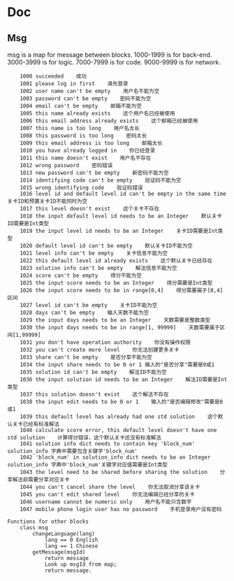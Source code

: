 # Doc

## Msg

msg is a map for message between blocks.
1000-1999 is for back-end.
3000-3999 is for logic.
7000-7999 is for code.
9000-9999 is for network.

        1000 succeeded    成功
        1001 please log in first    请先登录
        1002 user name can't be empty    用户名不能为空
        1003 password can't be empty    密码不能为空
        1004 email can't be empty    邮箱不能为空
        1005 this name already exists    这个用户名已经被使用
        1006 this email address already exists    这个邮箱已经被使用
        1007 this name is too long    用户名太长
        1008 this password is too long    密码太长
        1009 this email address is too long    邮箱太长
        1010 you have already logged in    你已经登录
        1011 this name doesn't exist    用户名不存在
        1012 wrong password    密码错误
        1013 new password can't be empty    新密码不能为空
        1014 identifying code can't be empty    验证码不能为空
        1015 wrong identifying code    验证码错误
        1016 level id and default level id can't be empty in the same time    关卡ID和预置关卡ID不能同时为空
        1017 this level doesn't exist    这个关卡不存在
        1018 the input default level id needs to be an Integer    默认关卡ID需要是Int类型
        1019 the input level id needs to be an Integer    关卡ID需要是Int类型
        1020 default level id can't be empty    默认关卡ID不能为空
        1021 level info can't be empty    关卡信息不能为空
        1022 this default level id already exists    这个默认关卡已经存在
        1023 solution info can't be empty    解法信息不能为空
        1024 score can't be empty    得分不能为空
        1025 the input score needs to be an Integer    得分需要是Int类型
        1026 the input score needs to be in range[0,4]    得分需要属于[0,4]区间
        1027 level id can't be empty    关卡ID不能为空
        1028 days can't be empty    输入天数不能为空
        1029 the input days needs to be an Integer    天数需要是整数类型
        1030 the input days needs to be in range[1, 99999]    天数需要属于区间[1,99999]
        1031 you don't have operation authority    你没有操作权限
        1032 you can't create more level    你无法创建更多关卡
        1033 share can't be empty    是否分享不能为空
        1034 the input share needs to be 0 or 1 输入的"是否分享"需要是0或1
        1035 solution id can't be empty    解法ID不能为空
        1036 the input solution id needs to be an Integer    解法ID需要是Int类型
        1037 this solution doesn't exist    这个解法不存在
        1038 the input edit needs to be 0 or 1    输入的"是否编辑修改"需要是0或1
        1039 this default level has already had one std solution    这个默认关卡已经有标准解法
        1040 calculate score error, this default level doesn't have one std solution    计算得分错误，这个默认关卡还没有标准解法
        1041 solution info dict needs to contain key 'block_num'    solution_info 字典中需要包含关键字'block_num'
        1042 'block_num' in solution_info dict needs to be an Integer    solution_info 字典中'block_num'关键字对应值需要是Int类型
        1043 the level need to be shared before sharing the solution    分享解法前需要分享对应关卡
        1044 you can't cancel share the level    你无法取消分享该关卡
        1045 you can't edit shared level    你无法编辑已经分享的关卡
        1046 username cannot be numeric only    用户名不能只含数字
        1047 mobile phone login user has no password    手机登录用户没有密码

	Functions for other blocks
		class msg
			changeLanguage(lang)
				lang == 0 English
				lang == 1 Chinese
			getMessage(msgId)
				return message
				Look up msgId from map;
				return message.
